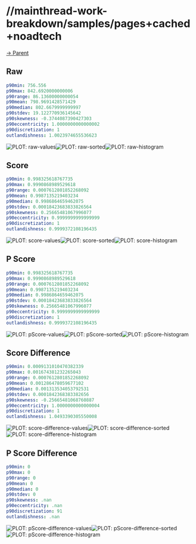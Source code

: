 
# //mainthread-work-breakdown/samples/pages+cached+noadtech

[→ Parent](../..)


## Raw


```yaml
p90min: 756.556
p90max: 842.6920000000006
p90range: 86.13600000000054
p90mean: 798.9691428571429
p90median: 802.6679999999997
p90stdev: 19.122770936145642
p90skewness: -0.3744087390427303
p90eccentricity: 1.0000000000000002
p90discretization: 1
outlandishness: 1.0023974655536623

```

![PLOT: raw-values](./raw/values.svg)![PLOT: raw-sorted](./raw/sorted.svg)![PLOT: raw-histogram](./raw/histogram.svg)
## Score


```yaml
p90min: 0.998325618767735
p90max: 0.9990868989529618
p90range: 0.0007612801852268092
p90mean: 0.9987135219403234
p90median: 0.9986864659462075
p90stdev: 0.00018423683833826564
p90skewness: 0.25665481067996077
p90eccentricity: 0.9999999999999999
p90discretization: 1
outlandishness: 0.9999372108196435

```

![PLOT: score-values](./score/values.svg)![PLOT: score-sorted](./score/sorted.svg)![PLOT: score-histogram](./score/histogram.svg)
## P Score


```yaml
p90min: 0.998325618767735
p90max: 0.9990868989529618
p90range: 0.0007612801852268092
p90mean: 0.9987135219403234
p90median: 0.9986864659462075
p90stdev: 0.00018423683833826564
p90skewness: 0.25665481067996077
p90eccentricity: 0.9999999999999999
p90discretization: 1
outlandishness: 0.9999372108196435

```

![PLOT: pScore-values](./pScore/values.svg)![PLOT: pScore-sorted](./pScore/sorted.svg)![PLOT: pScore-histogram](./pScore/histogram.svg)
## Score Difference


```yaml
p90min: 0.0009131010470382339
p90max: 0.001674381232265043
p90range: 0.0007612801852268092
p90mean: 0.001286478059677102
p90median: 0.001313534053792531
p90stdev: 0.0001842368383382656
p90skewness: -0.25665481068760887
p90eccentricity: 1.0000000000000004
p90discretization: 1
outlandishness: 1.0493390305550008

```

![PLOT: score-difference-values](./score-difference/values.svg)![PLOT: score-difference-sorted](./score-difference/sorted.svg)![PLOT: score-difference-histogram](./score-difference/histogram.svg)
## P Score Difference


```yaml
p90min: 0
p90max: 0
p90range: 0
p90mean: 0
p90median: 0
p90stdev: 0
p90skewness: .nan
p90eccentricity: .nan
p90discretization: 91
outlandishness: .nan

```

![PLOT: pScore-difference-values](./pScore-difference/values.svg)![PLOT: pScore-difference-sorted](./pScore-difference/sorted.svg)![PLOT: pScore-difference-histogram](./pScore-difference/histogram.svg)